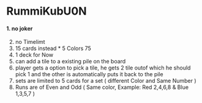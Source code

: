 # RummiKubU0N

#### 1. no joker
2. no Timelimt
3. 15 cards instead * 5 Colors 75
4. 1 deck for Now 
5. can add a tile to a existing pile on the board 
6. player gets a option to pick a tile, he gets 2 tile outof which he should pick 1 and the other is automatically puts it back to the pile
7. sets are limited to 5 cards for a set ( different Color and Same Number )
8. Runs are of Even and Odd ( Same color, Example: Red 2,4,6,8 & Blue 1,3,5,7 )
